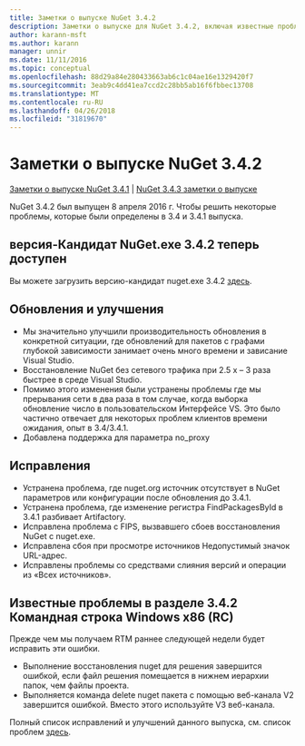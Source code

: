 ```yaml
---
title: Заметки о выпуске NuGet 3.4.2
description: Заметки о выпуске для NuGet 3.4.2, включая известные проблемы, исправленные ошибки, добавленные функции и DCR.
author: karann-msft
ms.author: karann
manager: unnir
ms.date: 11/11/2016
ms.topic: conceptual
ms.openlocfilehash: 88d29a84e280433663ab6c1c04ae16e1329420f7
ms.sourcegitcommit: 3eab9c4dd41ea7ccd2c28bb5ab16f6fbbec13708
ms.translationtype: MT
ms.contentlocale: ru-RU
ms.lasthandoff: 04/26/2018
ms.locfileid: "31819670"
---
```

# <a name="nuget-342-release-notes"></a>Заметки о выпуске NuGet 3.4.2

[Заметки о выпуске NuGet 3.4.1](../release-notes/nuget-3.4.1.md) | [NuGet 3.4.3 заметки о выпуске](../release-notes/nuget-3.4.3.md)

NuGet 3.4.2 был выпущен 8 апреля 2016 г. Чтобы решить некоторые проблемы, которые были определены в 3.4 и 3.4.1 выпуска.

## <a name="nugetexe-342-rc-is-now-available"></a>версия-Кандидат NuGet.exe 3.4.2 теперь доступен

Вы можете загрузить версию-кандидат nuget.exe 3.4.2 [здесь](https://dist.nuget.org/index.html).

## <a name="updates-and-improvements"></a>Обновления и улучшения

* Мы значительно улучшили производительность обновления в конкретной ситуации, где обновлений для пакетов с графами глубокой зависимости занимает очень много времени и зависание Visual Studio.
* Восстановление NuGet без сетевого трафика при 2.5 x – 3 раза быстрее в среде Visual Studio.
* Помимо этого изменения были устранены проблемы где мы прерывания сети в два раза в том случае, когда выборка обновление число в пользовательском Интерфейсе VS. Это было частично отвечает для некоторых проблем клиентов времени ожидания, опыт в 3.4/3.4.1.
* Добавлена поддержка для параметра no_proxy

## <a name="fixes"></a>Исправления

* Устранена проблема, где nuget.org источник отсутствует в NuGet параметров или конфигурации после обновления до 3.4.1.
* Устранена проблема, где изменение регистра FindPackagesById в 3.4.1 разбивает Artifactory.
* Исправлена проблема с FIPS, вызвавшего сбоев восстановления NuGet с nuget.exe.
* Исправлена сбоя при просмотре источников Недопустимый значок URL-адрес.
* Исправлены проблемы со средствами слияния версий и операции из «Всех источников».

## <a name="known-issues-in-342-windows-x86-commandline-rc"></a>Известные проблемы в разделе 3.4.2 Командная строка Windows x86 (RC)

Прежде чем мы получаем RTM раннее следующей недели будет исправить эти ошибки.

*  Выполнение восстановления nuget для решения завершится ошибкой, если файл решения помещается в нижнем иерархии папок, чем файлы проекта.
*  Выполняется команда delete nuget пакета с помощью веб-канала V2 завершится ошибкой. Вместо этого используйте V3 веб-канала.


Полный список исправлений и улучшений данного выпуска, см. список проблем [здесь](https://github.com/NuGet/Home/issues?utf8=%E2%9C%93&q=is%3Aissue+milestone%3A3.4.2++is%3Aclosed+).